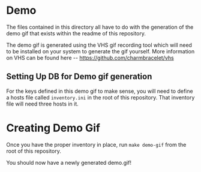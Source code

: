 # Demo

The files contained in this directory all have to do with the generation of the demo
gif that exists within the readme of this repository.

The demo gif is generated using the VHS gif recording tool which will need to be installed on your
system to generate the gif yourself. More information on VHS can be found here -- https://github.com/charmbracelet/vhs

## Setting Up DB for Demo gif generation

For the keys defined in this demo gif to make sense, you will need to define a hosts file called `inventory.ini` in
the root of this repository. That inventory file will need three hosts in it.

# Creating Demo Gif

Once you have the proper inventory in place, run `make demo-gif` from the root of this repository.

You should now have a newly generated demo.gif!